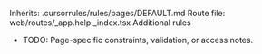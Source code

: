 Inherits: .cursorrules/rules/pages/DEFAULT.md
Route file: web/routes/_app.help._index.tsx
Additional rules
- TODO: Page-specific constraints, validation, or access notes.
